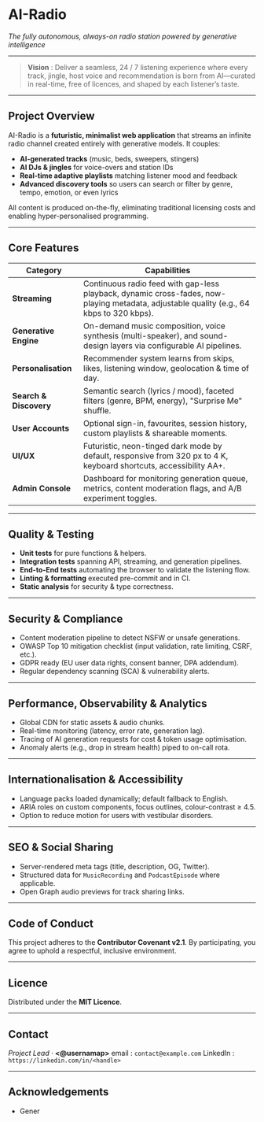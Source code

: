 # **AI-Radio**

*The fully autonomous, always-on radio station powered by generative intelligence*

---

> **Vision** : Deliver a seamless, 24 / 7 listening experience where every track, jingle, host voice and recommendation is born from AI—curated in real-time, free of licences, and shaped by each listener’s taste.

---


## Project Overview

AI-Radio is a **futuristic, minimalist web application** that streams an infinite radio channel created entirely with generative models. It couples:

* **AI-generated tracks** (music, beds, sweepers, stingers)
* **AI DJs & jingles** for voice-overs and station IDs
* **Real-time adaptive playlists** matching listener mood and feedback
* **Advanced discovery tools** so users can search or filter by genre, tempo, emotion, or even lyrics

All content is produced on-the-fly, eliminating traditional licensing costs and enabling hyper-personalised programming.

---

## Core Features

| Category               | Capabilities                                                                                                                             |
| ---------------------- | ---------------------------------------------------------------------------------------------------------------------------------------- |
| **Streaming**          | Continuous radio feed with gap-less playback, dynamic cross-fades, now-playing metadata, adjustable quality (e.g., 64 kbps to 320 kbps). |
| **Generative Engine**  | On-demand music composition, voice synthesis (multi-speaker), and sound-design layers via configurable AI pipelines.                     |
| **Personalisation**    | Recommender system learns from skips, likes, listening window, geolocation & time of day.                                                |
| **Search & Discovery** | Semantic search (lyrics / mood), faceted filters (genre, BPM, energy), "Surprise Me" shuffle.                                            |
| **User Accounts**      | Optional sign-in, favourites, session history, custom playlists & shareable moments.                                                     |
| **UI/UX**              | Futuristic, neon-tinged dark mode by default, responsive from 320 px to 4 K, keyboard shortcuts, accessibility AA+.                      |
| **Admin Console**      | Dashboard for monitoring generation queue, metrics, content moderation flags, and A/B experiment toggles.                                |

---

## Quality & Testing

* **Unit tests** for pure functions & helpers.
* **Integration tests** spanning API, streaming, and generation pipelines.
* **End-to-End tests** automating the browser to validate the listening flow.
* **Linting & formatting** executed pre-commit and in CI.
* **Static analysis** for security & type correctness.

---

## Security & Compliance

* Content moderation pipeline to detect NSFW or unsafe generations.
* OWASP Top 10 mitigation checklist (input validation, rate limiting, CSRF, etc.).
* GDPR ready (EU user data rights, consent banner, DPA addendum).
* Regular dependency scanning (SCA) & vulnerability alerts.

---

## Performance, Observability & Analytics

* Global CDN for static assets & audio chunks.
* Real-time monitoring (latency, error rate, generation lag).
* Tracing of AI generation requests for cost & token usage optimisation.
* Anomaly alerts (e.g., drop in stream health) piped to on-call rota.

---

## Internationalisation & Accessibility

* Language packs loaded dynamically; default fallback to English.
* ARIA roles on custom components, focus outlines, colour-contrast ≥ 4.5.
* Option to reduce motion for users with vestibular disorders.

---

## SEO & Social Sharing

* Server-rendered meta tags (title, description, OG, Twitter).
* Structured data for `MusicRecording` and `PodcastEpisode` where applicable.
* Open Graph audio previews for track sharing links.

---

## Code of Conduct

This project adheres to the **Contributor Covenant v2.1**. By participating, you agree to uphold a respectful, inclusive environment.

---

## Licence

Distributed under the **MIT Licence**.

---

## Contact

*Project Lead* · **<@usernamap>**
email : `contact@example.com`
LinkedIn : `https://linkedin.com/in/<handle>`

---

## Acknowledgements

* Gener
